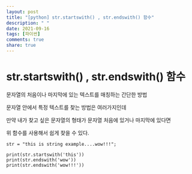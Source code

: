 ```yaml
---
layout: post
title: "[python] str.startswith() , str.endswith() 함수"
description: " "
date: 2021-09-16
tags: [파이썬]
comments: true
share: true
---
```



# str.startswith() , str.endswith() 함수

문자열의 처음이나 마지막에 있는 텍스트를 매칭하는 간단한 방법

문자열 안에서 특정 텍스트를 찾는 방법은 여러가지인데

만약 내가 찾고 싶은 문자열의 형태가 문자열 처음에 있거나 마지막에 있다면

위 함수를 사용해서 쉽게 찾을 수 있다.

```
str = "this is string example....wow!!!";

print(str.startswith('this'))
print(str.endswith('wow'))
print(str.endswith('wow!!!'))
```

 